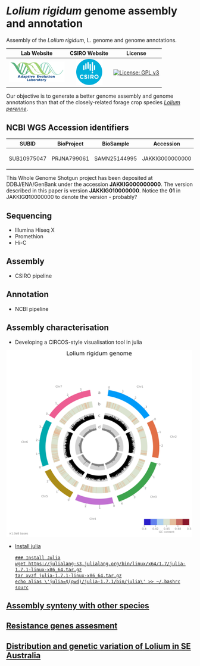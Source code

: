 # *Lolium rigidum* genome assembly and annotation
Assembly of the *Lolium rigidum*, L. genome and genome annotations.

|**Lab Website**|**CSIRO Website**|**License**|
|:-------:|:--------:|:--------:|
| <a href="https://adaptive-evolution.biosciences.unimelb.edu.au/"><img src="misc/Adaptive Evolution Logo mod.png" width="150"> | <a href="https://www.csiro.au/en/"><img src="misc/CSIRO_Logo.svg" width="70"> | [![License: GPL v3](https://img.shields.io/badge/License-GPLv3-blue.svg)](https://www.gnu.org/licenses/gpl-3.0) |

Our objective is to generate a better genome assembly and genome annotations than that of the closely-related forage crop species [*Lolium perenne*](https://onlinelibrary.wiley.com/doi/full/10.1111/tpj.13037).

## NCBI WGS Accession identifiers

| SUBID | BioProject | BioSample | Accession | Organism |
|:-----:|:----------:|:---------:|:---------:|:--------:|
| SUB10975047 | PRJNA799061 | SAMN25144995 | JAKKIG000000000 | Lolium rigidum FL_2022 |

This Whole Genome Shotgun project has been deposited at DDBJ/ENA/GenBank under the accession **JAKKIG000000000**. The version described in this paper is version **JAKKIG010000000**. Notice the **01** in JAKKIG**01**0000000 to denote the version - probably?

## Sequencing
- Illumina Hiseq X
- Promethion
- Hi-C

## Assembly
- CSIRO pipeline

## Annotation
- NCBI pipeline

## Assembly characterisation
- Developing a CIRCOS-style visualisation tool in julia

<a href="misc/Lolium_rigidum_genome.png"><img src="misc/Lolium_rigidum_genome.png" width="500">

- Install julia
   ```{sh}
   ### Install Julia
   wget https://julialang-s3.julialang.org/bin/linux/x64/1.7/julia-1.7.1-linux-x86_64.tar.gz
   tar xvzf julia-1.7.1-linux-x86_64.tar.gz
   echo alias \'julia=$(pwd)/julia-1.7.1/bin/julia\' >> ~/.bashrc
   sourc

## Assembly synteny with other species

## Resistance genes assesment

## Distribution and genetic variation of Lolium in SE Australia